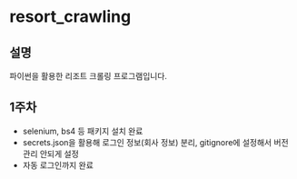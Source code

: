 # resort_crawling

## 설명
파이썬을 활용한 리조트 크롤링 프로그램입니다.

## 1주차

- selenium, bs4 등 패키지 설치 완료
- secrets.json을 활용해 로그인 정보(회사 정보) 분리, gitignore에 설정해서 버전 관리 안되게 설정
- 자동 로그인까지 완료